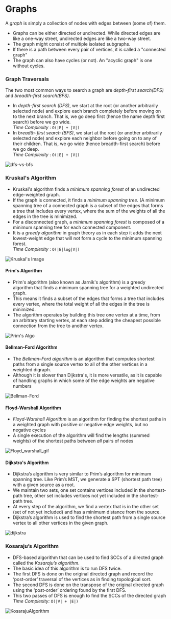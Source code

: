 # Graphs
A _graph_ is simply a collection of nodes with edges between (some of) them.  <br>
* Graphs can be either directed or undirected. While directed edges are like a 
one-way street, undirected edges are like a two-way street. <br>
* The graph might consist of multiple isolated subgraphs. <br>
* lf there is a path between every pair of vertices, it is called a "connected graph" <br>
* The graph can also have cycles (or not). An "acyclic graph" is one without cycles. <br>

### Graph Traversals 
The two most common ways to search a graph are _depth-first search(DFS)_ and _breadth-first search(BFS)._ 
* In *depth-first search (DFS)*, we start at the root (or another arbitrarily selected node) and explore each branch completely before moving on to the next branch. That is, we go deep first (hence the name depth first search) before we go wide.<br>
*Time Complexity*  : `O(|E| + |V|)`  
* In *breadth-first search (BFS)*, we start at the root (or another arbitrarily selected node) and explore each neighbor before going on to any of their children. That is, we go wide (hence breadth-first search) before we go deep. <br>
*Time Complexity*  : `O(|E| + |V|)` 

![dfs-vs-bfs](https://user-images.githubusercontent.com/85002425/147876026-81b5dfe7-6aae-4fd5-9222-30afd43ef7c5.gif)

### Kruskal's Algorithm
* Kruskal's algorithm finds a *minimum spanning forest* of an undirected edge-weighted graph. 
* If the graph is connected, it finds a *minimum spanning tree.* (A minimum spanning tree of a connected graph is a subset of the edges that forms a tree that includes every vertex, where the sum of the weights of all the edges in the tree is minimized.
* For a disconnected graph, a *minimum spanning forest* is composed of a minimum spanning tree for each connected component.
* It is a *greedy algorithm* in graph theory as in each step it adds the next lowest-weight edge that will not form a cycle to the minimum spanning forest. <br>
*Time Complexity*  : `O(|E|log|V|)`

<!-- ![kruskals](https://user-images.githubusercontent.com/85002425/147876375-622147ba-55da-44f7-96f0-f71424bd71d3.gif) -->

![Kruskal's Image](https://user-images.githubusercontent.com/85002425/148650362-2d0c79b9-6260-4e70-b141-ab7e26d900ca.png)




#### Prim's Algorithm
* Prim's algorithm (also known as Jarník's algorithm) is a greedy algorithm that finds a minimum spanning tree for a weighted undirected graph. 
* This means it finds a subset of the edges that forms a tree that includes every vertex, where the total weight of all the edges in the tree is minimized. 
* The algorithm operates by building this tree one vertex at a time, from an arbitrary starting vertex, at each step adding the cheapest possible connection from the tree to another vertex.

![Prim's Algo](https://user-images.githubusercontent.com/85002425/147876733-a19815c0-47a8-4df6-acc6-4a38e237a7f1.gif)


#### Bellman-Ford Algorithm
* The *Bellman–Ford algorithm* is an algorithm that computes shortest paths from a single source vertex to all of the other vertices in a weighted digraph. 
* Although it is slower than Dijkstra's, it is more versatile, as it is capable of handling graphs in which some of the edge weights are
  negative numbers

![Bellman-Ford](https://user-images.githubusercontent.com/85002425/147877047-6479281a-139f-4785-81e4-598123843183.gif)

#### Floyd-Warshall Algorithm
* *Floyd-Warshall Algorithm* is an algorithm for finding the shortest paths in a weighted graph with positive or negative edge weights, but
  no negative cycles
* A single execution of the algorithm will find the lengths (summed weights) of the shortest paths between *all* pairs of nodes

![Floyd_warshall_gif](https://user-images.githubusercontent.com/85002425/147877110-26494d4e-92fc-4091-b80e-d6aca70b8dae.gif)


#### Dijkstra's Algorithm
* Dijkstra’s algorithm is very similar to Prim’s algorithm for minimum spanning tree. Like Prim’s MST, we generate a SPT (shortest path tree) with a given source as a root.
* We maintain two sets, one set contains vertices included in the shortest-path tree, other set includes vertices not yet included in the shortest-path tree.
* At every step of the algorithm, we find a vertex that is in the other set (set of not yet included) and has a minimum distance from the source.
* Dijkstra’s algorithm is used to find the shortest path from a single source vertex to all other vertices in the given graph. 

![dijkstra](https://user-images.githubusercontent.com/85002425/147876617-f2d5cc6c-0e16-468b-a0e5-e500b31b46eb.gif)


### Kosaraju’s Algorithm
* DFS-based algorithm that can be used to find SCCs of a directed graph called the *Kosaraju’s algorithm*.
*  The basic idea of this algorithm is to run DFS twice. 
*  The first DFS is done on the original directed graph and record the ‘post-order’ traversal of the vertices as in finding topological sort. 
*  The second DFS is done on the transpose of the original directed graph using the ‘post-order’ ordering found by the first DFS. 
*  This two passes of DFS is enough to find the SCCs of the directed graph
*Time Complexity:* `O(|V| + |E|)`

![KosarajuAlgorithm](https://user-images.githubusercontent.com/85002425/148650367-d6d39509-246a-4dac-907e-bb37277c244a.gif)
